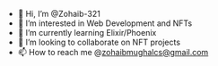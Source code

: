 - 👋 Hi, I’m @Zohaib-321
- 👀 I’m interested in Web Development and NFTs
- 🌱 I’m currently learning Elixir/Phoenix
- 💞️ I’m looking to collaborate on NFT projects
- 📫 How to reach me @zohaibmughalcs@gmail.com

<!---
Zohaib-321/Zohaib-321 is a ✨ special ✨ repository because its `README.md` (this file) appears on your GitHub profile.
You can click the Preview link to take a look at your changes.
--->
